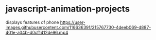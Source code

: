 # javascript-animation-projects
displays features of phone
https://user-images.githubusercontent.com/116636391/215767730-4deeb069-d887-401e-a04b-d0cf1412de96.mp4
